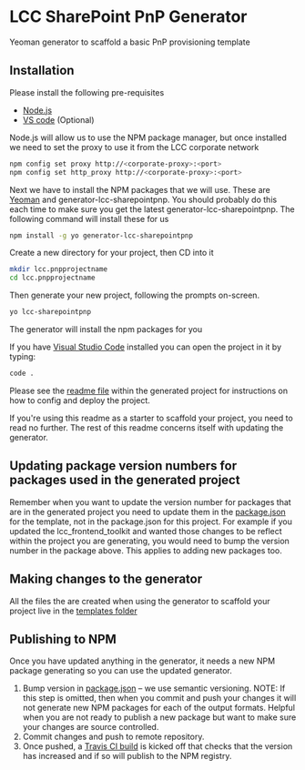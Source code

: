 # LCC SharePoint PnP Generator
Yeoman generator to scaffold a basic PnP provisioning template

## Installation
Please install the following pre-requisites
- [Node.js](https://nodejs.org/en/)
- [VS code](https://code.visualstudio.com/Download) (Optional)

Node.js will allow us to use the NPM package manager, but once installed we need to set the proxy to use it from the LCC corporate network
```sh
npm config set proxy http://<corporate-proxy>:<port>
npm config set http_proxy http://<corporate-proxy>:<port>
```

Next we have to install the NPM packages that we will use. These are [Yeoman](http://yeoman.io) and generator-lcc-sharepointpnp. You should probably do this each time to make sure you get the latest generator-lcc-sharepointpnp.
The following command will install these for us
```bash
npm install -g yo generator-lcc-sharepointpnp
```

Create a new directory for your project, then CD into it

```bash
mkdir lcc.pnpprojectname
cd lcc.pnpprojectname
```

Then generate your new project, following the prompts on-screen.

```bash
yo lcc-sharepointpnp
```

The generator will install the npm packages for you

If you have [Visual Studio Code](ttps://code.visualstudio.com/) installed you can open the project in it by typing:

```bash
code .
```

Please see the [readme file](https://github.com/lccgov/generator-lcc-sharepointpnp/blob/master/generators/app/templates/readme.md) within the generated project for instructions on how to config and deploy the project.

If you're using this readme as a starter to scaffold your project, you need to read no further. The rest of this readme concerns itself with updating the generator.

## Updating package version numbers for packages used in the generated project
Remember when you want to update the version number for packages that are in the generated project you need to update them 
in the [package.json](https://github.com/lccgov/generator-lcc-sharepointpnp/blob/master/generators/app/templates/package.json) for the template, not in the package.json for this project. For example if you updated the lcc_frontend_toolkit and wanted those changes to be reflect within the project you are generating, you would need to bump the version number in the package above. This applies to adding new packages too.

## Making changes to the generator
All the files the are created when using the generator to scaffold your project live in the [templates folder](https://github.com/lccgov/generator-lcc-sharepointpnp/tree/master/generators/app/templates)

## Publishing to NPM

Once you have updated anything in the generator, it needs a new NPM package generating so you can use the updated generator.

1. Bump version in [package.json](https://github.com/lccgov/generator-lcc-sharepointpnp/blob/master/package.json) – we use semantic versioning. NOTE: If this step is omitted, then when you commit and push your changes it will not generate new NPM packages for each of the output formats. Helpful when you are not ready to publish a new package but want to make sure your changes are source controlled.
2. Commit changes and push to remote repository.
3. Once pushed, a [Travis CI build](https://travis-ci.org/lccgov/generator-lcc-sharepointpnp) is kicked off that checks that the version has increased and if so will publish to the NPM registry.
